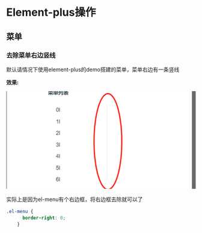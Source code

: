 # Element-plus操作

## 菜单

### 去除菜单右边竖线

默认请情况下使用element-plus的demo搭建的菜单，菜单右边有一条竖线

**效果:**

![image-20220906125653807](https://raw.githubusercontent.com/DW62/ImgStg/master/202209061256895.png)

实际上是因为el-menu有个右边框，将右边框去除就可以了

```css
.el-menu {
      border-right: 0;
    }
```

